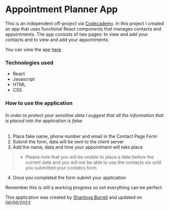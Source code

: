 # Appointment Planner App 
This is an independent off-project via [Codecademy](https://www.codecademy.com/paths/full-stack-engineer-career-path).
In this project I created an app that uses functional React components that manages contacts and appointments. The app consists of two pages: to view and add your contacts and to view and add your appointments.

You can view the app [here](https://serene-pasca-f03411.netlify.app/contacts)

### Technologies used
+ React
+ Javascript
+ HTML
+ CSS

### How to use the application
###### In order to protect your sensitive data I suggest that all the information that is placed into the application is false

1. Place fake name, phone number and email in the Contact Page Form
2. Submit the form, data will be sent to the client server 
3. Add the name, data and time your appointment will take place
>    + Please note that you will be unable to place a date before the current date and you will not be able to use the contacts slo until you submitted your contatcs form
4. Once you completed the form submit your application

Remember this is still a working progress so not everything can be perfect.

This application was created by [Shantoya Burrell](https://github.com/Shan-Establishments) and updated on 06/06/2022
